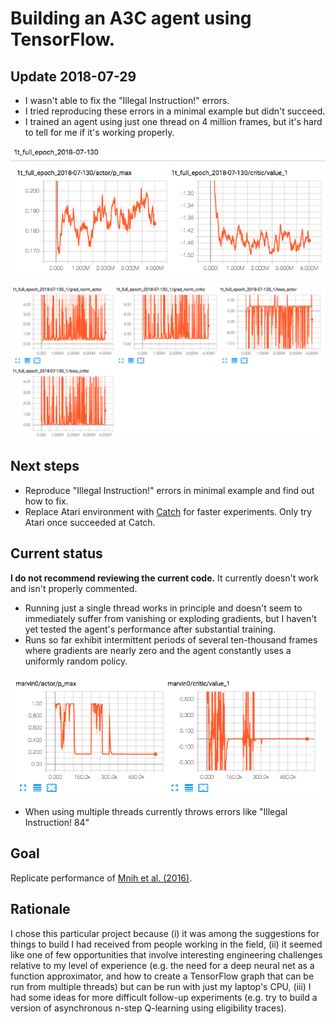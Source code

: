 # Building an A3C agent using TensorFlow.

## Update 2018-07-29

- I wasn't able to fix the "Illegal Instruction!" errors.
- I tried reproducing these errors in a minimal example but didn't succeed.
- I trained an agent using just one thread on 4 million frames, but it's hard to tell for me if it's working properly.

![Value estimate and max prob of policy](https://github.com/maxmdaniel/a3c/blob/master/Max-prob_and_value.png)

![Gradient norms and losses](https://github.com/maxmdaniel/a3c/blob/master/grad_norms_and_loss.png)

## Next steps

- Reproduce "Illegal Instruction!" errors in minimal example and find out how to fix.
- Replace Atari environment with [Catch](https://github.com/OpenMined/CampX/) for faster experiments. Only try Atari once succeeded at Catch.

## Current status

**I do not recommend reviewing the current code.** It currently doesn't work and isn't properly commented.

- Running just a single thread works in principle and doesn't seem to immediately suffer from vanishing or exploding gradients, but I haven't yet tested the agent's performance after substantial training.
- Runs so far exhibit intermittent periods of several ten-thousand frames where gradients are nearly zero and the agent constantly uses a uniformly random policy.

![Value estimate and max probability of the policy](https://github.com/maxmdaniel/a3c/blob/master/random_periods.png)

- When using multiple threads currently throws errors like "Illegal Instruction! 84"

## Goal

Replicate performance of [Mnih et al. (2016)](https://arxiv.org/pdf/1602.01783.pdf).

## Rationale

I chose this particular project because (i) it was among
  the suggestions for things to build I had received from people
  working in the field, (ii) it seemed like one of few opportunities
  that involve interesting engineering challenges relative to my level
  of experience (e.g. the need for a deep neural net as a function
  approximator, and how to create a TensorFlow graph that can be run
  from multiple threads) but can be run with just my laptop's CPU,
  (iii) I had some ideas for more difficult follow-up experiments
  (e.g. try to build a version of asynchronous n-step Q-learning using
  eligibility traces). 
